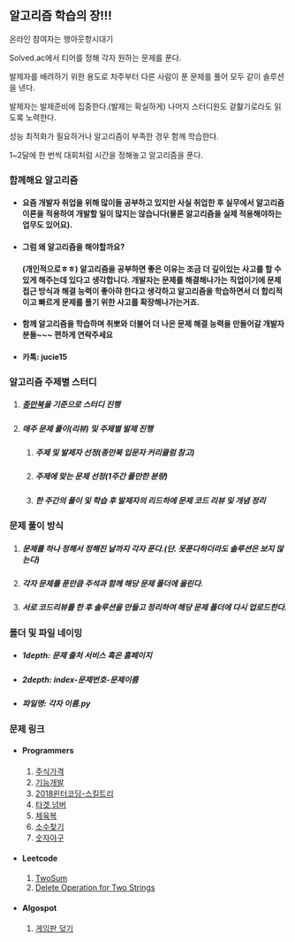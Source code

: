 ## 알고리즘 학습의 장!!!

온라인 참여자는 행아웃항시대기

Solved.ac에서 티어를 정해 각자 원하는 문제를 푼다.

발제자를 배려하기 위한 용도로 차주부터 다른 사람이 푼 문제를 풀어 모두 같이 솔루션을 낸다.

발제자는 발제준비에 집중한다.(발제는 확실하게) 나머지 스터디원도 겉핧기로라도 읽도록 노력한다.

성능 최적화가 필요하거나 알고리즘이 부족한 경우 함께 학습한다.

1~2달에 한 번씩 대회처럼 시간을 정해놓고 알고리즘을 푼다.

### 함께해요 알고리즘

- #### 요즘 개발자 취업을 위해 많이들 공부하고 있지만 사실 취업한 후 실무에서 알고리즘 이론을 적용하여 개발할 일이 많지는 않습니다(물론 알고리즘을 실제 적용해야하는 업무도 있어요). 

- #### 그럼 왜 알고리즘을 해야할까요? 

  #### (개인적으로ㅎㅎ) 알고리즘을 공부하면 좋은 이유는 조금 더 깊이있는 사고를 할 수 있게 해주는데 있다고 생각합니다. 개발자는 문제를 해결해나가는 직업이기에 문제 접근 방식과 해결 능력이 좋아햐 한다고 생각하고 알고리즘을 학습하면서 더 합리적이고 빠르게 문제를 풀기 위한 사고를 확장해나가는거죠.

- #### 함께 알고리즘을 학습하며 취뽀와 더불어 더 나은 문제 해결 능력을  만들어갈 개발자분들~~~ 편하게 연락주세요 

- #### 카톡: jucie15



### 알고리즘 주제별 스터디

1. ##### [종만북](https://book.algospot.com/)을 기준으로 스터디 진행

2. ##### 매주 문제 풀이(리뷰) 및 주제별 발제 진행

   1. ##### 주제 및 발제자 선정(종만북 입문자 커리큘럼 참고)

   2. ##### 주제에 맞는 문제 선정(1주간 풀만한 분량)

   3. ##### 한 주간의 풀이 및 학습 후 발제자의 리드하에 문제 코드 리뷰 및 개념 정리



### 문제 풀이 방식
1. ##### 문제를 하나 정해서 정해진 날까지 각자 푼다.(단. 못푼다하더라도 솔루션은 보지 않는다)
2. ##### 각자 문제를 푼만큼 주석과 함께 해당 문제 폴더에 올린다.
3. ##### 서로 코드리뷰를 한 후 솔루션을 만들고 정리하여 해당 문제 폴더에 다시 업로드한다.



### 폴더 및 파일 네이밍

- ##### 1depth: 문제 출처 서비스 혹은 홈페이지

- ##### 2depth: index-문제번호-문제이름

- ##### 파일명: 각자 이름.py



### 문제 링크

- #### Programmers

  1. [주식가격](https://programmers.co.kr/learn/courses/30/lessons/42584?language=python3)
  2. [기능개발](https://programmers.co.kr/learn/courses/30/lessons/42586)
  3. [2018윈터코딩-스킬트리](https://programmers.co.kr/learn/courses/30/lessons/49993)
  4. [타겟 넘버](https://programmers.co.kr/learn/courses/30/lessons/43165)
  5. [체육복](https://programmers.co.kr/learn/courses/30/lessons/42862)
  6. [소수찾기](https://programmers.co.kr/learn/courses/30/lessons/42839)
  7. [숫자야구](https://programmers.co.kr/learn/courses/30/lessons/42841)

- #### Leetcode

  1. [TwoSum](https://leetcode.com/problems/two-sum/)
  2. [Delete Operation for Two Strings](https://leetcode.com/problems/delete-operation-for-two-strings/)

- #### Algospot
  1. [게임판 덮기](https://algospot.com/judge/problem/read/BOARDCOVER)
